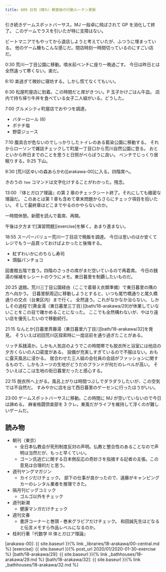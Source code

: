 ```yaml
---
title: 609 日目（晴れ）朝食後の行動ルーチン更新
---
```


引き続きゲームスポットバーサス。MJ 一般卓に飛ばされて GP を消化して終了。
このゲームでラスを引いたが特に支障はない。

ビートマニアでもやってから退店しようと考えていたが、ふつうに埋まっている。
他のゲーム機もこんな感じだ。閉店時刻一時間切っているのにすごい店だ。

0:30 荒川一丁目公園に移動。噴水前ベンチに座り一晩過ごす。
今日は昨日とは全然違って寒くない。楽だ。

6:10 楽過ぎて微妙に寝坊する。しかし慌てなくてもいい。

6:30 松屋町屋店に到着。この時間だと席がきつい。P 玉子かけごはん牛皿。
店内で持ち帰り牛丼を食べている女子二人組がいる。どうした。

7:00 グルメシティ町屋店でおやつを調達。

* バターロール (6)
* ポテチ塩
* 野菜ジュース

7:10 腹具合が危ないのでしっかりしたトイレのある藍染公園に移動する。
それからローソンで雑誌チェックして町屋一丁目口から荒川自然公園に登る。
おとといから昨日までのことを思うと日照がべらぼうに良い。
ベンチでじっくり居眠りする。9:25 下山。

9:30 [荒川区ゆいの森あらかわ][arakawa-00]に入る。四階席へ。

きのうの `tee` コマンドは文字化けすることがわかった。残念。

13:00 『体とガロア理論』の第 2 章のチェックシート終了。それにしても緻密な理論だ。
このあとは第 1 章も含めて章末問題からさらにチェック項目を拾いたい。
そして最終章はどこまでやるのかやらないのか。

一時間休憩。新聞を読んで着席、再開。

午後は夕方まで[演習問題][exercise]を解く。あまり進まない。

18:55 スーパーバリュー荒川一丁目店で晩飯を調達。
今日は思いのほか安くてレジでもう一品買っておけばよかったと後悔する。

* 紅ずわいかにのちらし寿司
* 頭脳パンチョコ

図書館五階で食う。四階のさっきの席がまだ空いているので再着席。
今日の銭湯の候補をレシートのウラにメモ。東日暮里を制覇したいものだ。

20:25 退館。荒川三丁目公園経由（ここで着替え衣類準備）で東日暮里の隅の方へ向かう。
日暮里駅周辺に移動しようとすると、いつも尾竹橋通りと尾久橋通りの交点（台東区内）まで行く。
全然違う。これがなかなか治らない。
しかしその過程で[黄金湯（東日暮里三丁目）][bath/18-arakawa/29]が休業していないことをこの目で確かめることになった。
ここでも全然構わないが、やはり遠い店を優先したいので移動続行。

21:15 なんとか[日暮里斉藤湯（東日暮里六丁目）][bath/18-arakawa/32]を発見。
そういえば初回荒川区探索時に一度店前を通り過ぎたことがある。

リッチ系銭湯か。しかも人気店のようでこの時間帯でも脱衣所と浴室には他店の夕方くらいの人口密度がある。
設備が充実しすぎているので不服はない。おもに露天風呂に浸かる。
居合わせた三人組の会社員の会話がファッションに関するもので、しかもスーツの生地がどうだのブランドが何だのレベルが高い。
そういえばここは生地の街日暮里だったと感心する。

22:15 脱衣所へ上がる。風呂上がりは時間つぶしでダラダラしたいが、この空気では不自然だ。
すみやかに店を出て西日暮里のゲーセンに行ったほうがいい。

23:00 ゲームスポットバーサスに移動。この時間に MJ が空いていないので今日は諦める。
麻雀格闘倶楽部を 3 クレ。東風だがライフを維持して浮くのが難しいゲームだ。

## 読み物

* 朝刊（東京）
  * 全日本仏教会が死刑制度反対の声明。仏教と整合性のあることなので声明は当然だが、もっと早くていい。
  * ゴーン氏逃亡に関する日本側反応の奇妙さを指摘する記者の主張。この意見は合理的だと思う。
* 週刊ヤングマガジン
  * カイジだけチェック。
    部下の仕事が良かったので、遠藤がキャンピングカーのレンタル業者を推理できた。
* 隔月刊ビッグコミック
  * ゴルゴ以外をチェック
* 週刊新潮
  * 健康マンガだけチェック
* 週刊文春
  * 書評コーナーと巻頭・巻末グラビアだけチェック。
    和田誠先生ほどなると伝言メモすら作品レベルになるのか。
* 桂利行著『代数学 III 体とガロア理論』

[arakawa-00]: {{ site.baseurl }}{% link _libraries/18-arakawa/00-central.md %}
[exercise]: {{ site.baseurl }}{% post_url 2020/01/2020-01-30-exercise %}
[bath/18-arakawa/29]: {{ site.baseurl }}{% link _bathhouses/18-arakawa/29.md %}
[bath/18-arakawa/32]: {{ site.baseurl }}{% link _bathhouses/18-arakawa/32.md %}
